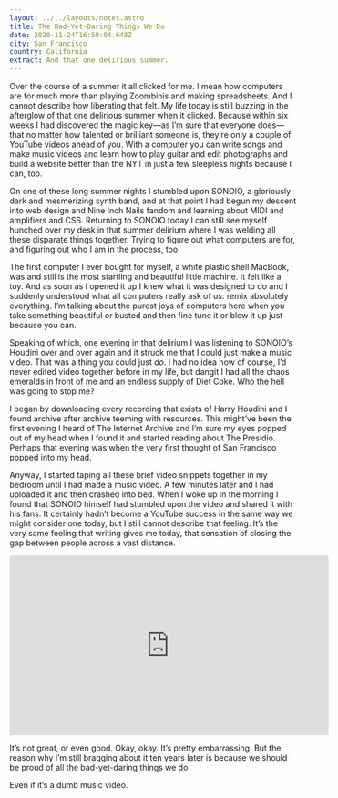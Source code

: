 ```yaml
---
layout: ../../layouts/notes.astro
title: The Bad-Yet-Daring Things We Do
date: 2020-11-24T16:50:04.648Z
city: San Francisco
country: California
extract: And that one delirious summer.
---
```


Over the course of a summer it all clicked for me. I mean how computers are for much more than playing Zoombinis and making spreadsheets. And I cannot describe how liberating that felt. My life today is still buzzing in the afterglow of that one delirious summer when it clicked. Because within six weeks I had discovered the magic key—as I’m sure that everyone does—that no matter how talented or brilliant someone is, they’re only a couple of YouTube videos ahead of you. With a computer you can write songs and make music videos and learn how to play guitar and edit photographs and build a website better than the NYT in just a few sleepless nights because I can, too.

On one of these long summer nights I stumbled upon SONOIO, a gloriously dark and mesmerizing synth band, and at that point I had begun my descent into web design and Nine Inch Nails fandom and learning about MIDI and amplifiers and CSS. Returning to SONOIO today I can still see myself hunched over my desk in that summer delirium where I was welding all these disparate things together. Trying to figure out what computers are for, and figuring out who I am in the process, too.

The first computer I ever bought for myself, a white plastic shell MacBook, was and still is the most startling and beautiful little machine. It felt like a toy. And as soon as I opened it up I knew what it was designed to do and I suddenly understood what all computers really ask of us: remix absolutely everything. I’m talking about the purest joys of computers here when you take something beautiful or busted and then fine tune it or blow it up just because you can.

Speaking of which, one evening in that delirium I was listening to SONOIO’s Houdini over and over again and it struck me that I could just make a music video. That was a thing you could just _do_. I had no idea how of course, I’d never edited video together before in my life, but dangit I had all the chaos emeralds in front of me and an endless supply of Diet Coke. Who the hell was going to stop me?

I began by downloading every recording that exists of Harry Houdini and I found archive after archive teeming with resources. This might’ve been the first evening I heard of The Internet Archive and I’m sure my eyes popped out of my head when I found it and started reading about The Presidio. Perhaps that evening was when the very first thought of San Francisco popped into my head.

Anyway, I started taping all these brief video snippets together in my bedroom until I had made a music video. A few minutes later and I had uploaded it and then crashed into bed. When I woke up in the morning I found that SONOIO himself had stumbled upon the video and shared it with his fans. It certainly hadn’t become a YouTube success in the same way we might consider one today, but I still cannot describe that feeling. It’s the very same feeling that writing gives me today, that sensation of closing the gap between people across a vast distance.

<iframe width="560" height="315" src="https://www.youtube.com/embed/ev5TT0eUwEU" frameborder="0" allow="accelerometer; autoplay; clipboard-write; encrypted-media; gyroscope; picture-in-picture" allowfullscreen></iframe>

It’s not great, or even good. Okay, okay. It’s pretty embarrassing. But the reason why I’m still bragging about it ten years later is because we should be proud of all the bad-yet-daring things we do.

Even if it’s a dumb music video.
